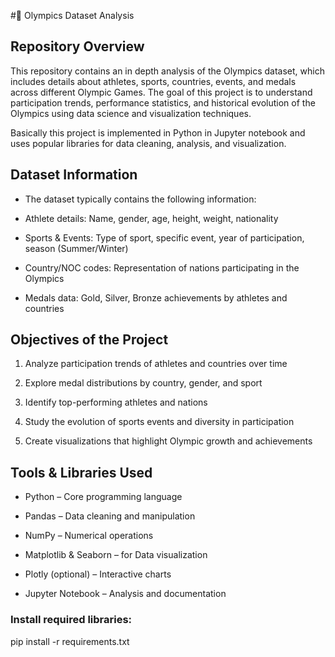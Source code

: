 

#🏅 Olympics Dataset Analysis

 ## Repository Overview

This repository contains an in depth analysis of the Olympics dataset, which includes details about athletes, sports, countries, events, and medals across different Olympic Games. The goal of this project is to understand participation trends, performance statistics, and historical evolution of the Olympics using data science and visualization techniques.

 Basically this project is implemented in Python in Jupyter notebook and uses popular libraries for data cleaning, analysis, and visualization.


## Dataset Information

- The dataset typically contains the following information:

- Athlete details: Name, gender, age, height, weight, nationality

- Sports & Events: Type of sport, specific event, year of participation, season (Summer/Winter)

- Country/NOC codes: Representation of nations participating in the Olympics

- Medals data: Gold, Silver, Bronze achievements by athletes and countries



## Objectives of the Project

1. Analyze participation trends of athletes and countries over time


2. Explore medal distributions by country, gender, and sport


3. Identify top-performing athletes and nations


4. Study the evolution of sports events and diversity in participation


5. Create visualizations that highlight Olympic growth and achievements


 ## Tools & Libraries Used

- Python – Core programming language

- Pandas – Data cleaning and manipulation

- NumPy – Numerical operations

- Matplotlib & Seaborn – for Data visualization

- Plotly (optional) – Interactive charts

- Jupyter Notebook – Analysis and documentation


### Install required libraries:

pip install -r requirements.txt


